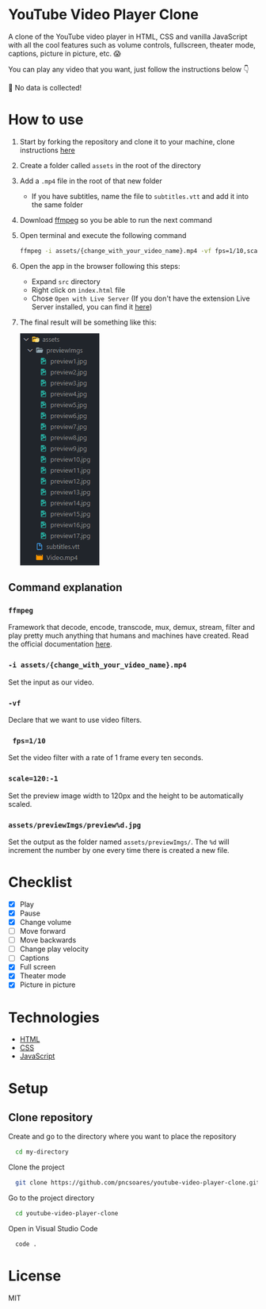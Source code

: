 # YouTube Video Player Clone

A clone of the YouTube video player in HTML, CSS and vanilla JavaScript with all the cool features such as volume controls, fullscreen, theater mode, captions, picture in picture, etc. 😱

You can play any video that you want, just follow the instructions below 👇

🙈 No data is collected!

# How to use

1. Start by forking the repository and clone it to your machine, clone instructions [here](#clone-repository)
1. Create a folder called `assets` in the root of the directory
1. Add a `.mp4` file in the root of that new folder
   -  If you have subtitles, name the file to `subtitles.vtt` and add it into the same folder
1. Download [ffmpeg](https://ffmpeg.org/download.html) so you be able to run the next command
1. Open terminal and execute the following command
   ```bash
   ffmpeg -i assets/{change_with_your_video_name}.mp4 -vf fps=1/10,scale=120:-1 assets/previewImgs/preview%d.jpg
   ```
1. Open the app in the browser following this steps:
   - Expand `src` directory
   - Right click on `index.html` file
   - Chose `Open with Live Server` (If you don't have the extension Live Server installed, you can find it [here](https://marketplace.visualstudio.com/items?itemName=ritwickdey.LiveServer))
1. The final result will be something like this:

   ![assets folder content](./.github/assets-folder-content.png)

## Command explanation

### `ffmpeg`
Framework that decode, encode, transcode, mux, demux, stream, filter and play pretty much anything that humans and machines have created. Read the official documentation [here](https://ffmpeg.org/about.html).

### `-i assets/{change_with_your_video_name}.mp4`
Set the input as our video.

### `-vf`
Declare that we want to use video filters.

### ` fps=1/10`
Set the video filter with a rate of 1 frame every ten seconds.

### `scale=120:-1`
Set the preview image width to 120px and the height to be automatically scaled.

### `assets/previewImgs/preview%d.jpg`
Set the output as the folder named `assets/previewImgs/`. The `%d` will increment the number by one every time there is created a new file.

# Checklist

- [x] Play
- [x] Pause
- [x] Change volume
- [ ] Move forward
- [ ] Move backwards
- [ ] Change play velocity
- [ ] Captions
- [x] Full screen
- [x] Theater mode
- [x] Picture in picture

# Technologies

- [HTML](https://developer.mozilla.org/en-US/docs/Web/HTML)
- [CSS](https://developer.mozilla.org/en-US/docs/Web/CSS)
- [JavaScript](https://developer.mozilla.org/en-US/docs/Web/JavaScript)

# Setup

## Clone repository

Create and go to the directory where you want to place the repository

```bash
  cd my-directory
```

Clone the project

```bash
  git clone https://github.com/pncsoares/youtube-video-player-clone.git
```

Go to the project directory

```bash
  cd youtube-video-player-clone
```

Open in Visual Studio Code

```bash
  code .
```

# License

MIT